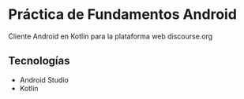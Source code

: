 # Práctica de Fundamentos Android
Cliente Android en Kotlin para la plataforma web discourse.org

## Tecnologías

- Android Studio
- Kotlin